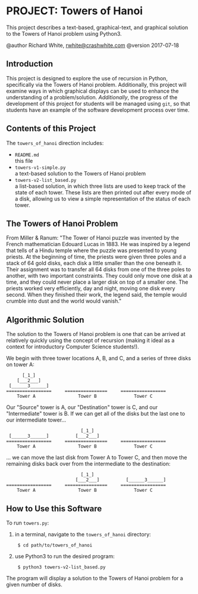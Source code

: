 PROJECT: Towers of Hanoi
========================

This project describes a text-based, graphical-text, and graphical
solution to the Towers of Hanoi problem using Python3.

@author Richard White, rwhite@crashwhite.com
@version 2017-07-18

Introduction
------------

This project is designed to explore the use of recursion in Python, 
specifically via the Towers of Hanoi problem. Additionally, this
project will examine ways in which graphical displays can be used to
enhance the understanding of a problem/solution. *Additionally*, the
progress of the development of this project for students will be 
managed using `git`, so that students have an example of the software
development process over time.

Contents of this Project
------------------------

The `towers_of_hanoi` direction includes:

* `README.md`  
    this file
* `towers-v1-simple.py`  
    a text-based solution to the Towers of Hanoi problem
* `towers-v2-list_based.py`  
    a list-based solution, in which three lists are used to keep track
    of the state of each tower. These lists are then printed out after
    every mode of a disk, allowing us to view a simple representation 
    of the status of each tower.

The Towers of Hanoi Problem
---------------------------

From Miller & Ranum: "The Tower of Hanoi puzzle was invented by the 
French mathematician Edouard Lucas in 1883. He was inspired by a 
legend that tells of a Hindu temple where the puzzle was presented 
to young priests. At the beginning of time, the priests were given 
three poles and a stack of 64 gold disks, each disk a little smaller 
than the one beneath it. Their assignment was to transfer all 64 disks 
from one of the three poles to another, with two important constraints. 
They could only move one disk at a time, and they could never place a 
larger disk on top of a smaller one. The priests worked very efficiently, 
day and night, moving one disk every second. When they finished their 
work, the legend said, the temple would crumble into dust and the world 
would vanish."

Algorithmic Solution
--------------------

The solution to the Towers of Hanoi problem is one that can be arrived
at relatively quickly using the concept of recursion (making it ideal as
a context for introductory Computer Science students!).

We begin with three tower locations A, B, and C, and a series of three
disks on tower A:

          [_1_]
        [___2___]
     [______3______] 
    =================     ================     =================
        Tower A                Tower B              Tower C

Our "Source" tower is A, our "Destination" tower is C, and our 
"Intermediate" tower is B. If we can get all of the disks but the last one 
to our intermediate tower... 

                                [_1_]
     [______3______]          [___2___]  
    =================     ================     =================
        Tower A                Tower B              Tower C

... we can move the last disk from Tower A to Tower C, and then move the 
remaining disks back over from the intermediate to the destination:

                                [_1_]
                              [___2___]          [______3______] 
    =================     ================     =================
        Tower A                Tower B              Tower C


How to Use this Software
------------------------

To run `towers.py`:

1. in a terminal, navigate to the `towers_of_hanoi` directory:

        $ cd path/to/towers_of_hanoi

2. use Python3 to run the desired program:

        $ python3 towers-v2-list_based.py

The program will display a solution to the Towers of Hanoi problem for a
given number of disks.


